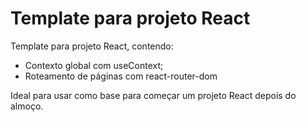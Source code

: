 # Template para projeto React

Template para projeto React, contendo:
- Contexto global com useContext;
- Roteamento de páginas com react-router-dom

Ideal para usar como base para começar um projeto React depois do almoço.